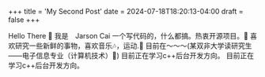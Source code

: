 +++
title = 'My Second Post'
date = 2024-07-18T18:20:13-04:00
draft = false
+++

Hello There 👋
我是　Jarson Cai
一个写代码的，什么都搞。热衷开源项目。🤔
喜欢研究一些新鲜的事物，喜欢音乐🎶，运动.📖
目前在～～～(某双非大学读研究生——电子信息专业（计算机技术）🤪)
目前正在学习c++后台开发方向。
目前正在学习c++后台开发方向。